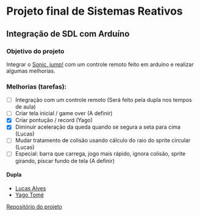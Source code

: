# Projeto final de Sistemas Reativos

## Integração de SDL com Arduíno

### Objetivo do projeto
Integrar o [Sonic, jump!](https://github.com/lucascomp/mini-game-SDL) com um controle remoto feito em arduíno e realizar algumas melhorias.

### Melhorias (tarefas):
- [ ] Integração com um controle remoto (Será feito pela dupla nos tempos de aula)
- [ ] Criar tela inicial / game over (A definir)
- [x] Criar pontução / record (Yago)
- [x] Diminuir aceleração da queda quando se segura a seta para cima (Lucas)
- [ ] Mudar tratamento de colisão usando cálculo do raio do sprite circular (Lucas)
- [ ] Especial: barra que carrega, jogo mais rápido, ignora colisão, sprite girando, piscar fundo de tela (A definir)

#### Dupla
* [Lucas Alves](https://github.com/lucascomp)
* [Yago Tomé](https://github.com/yagotome)

[Repositório do projeto](#TODO)
